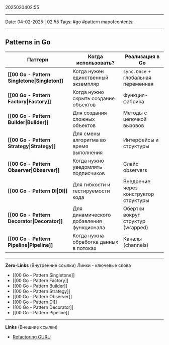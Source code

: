 2025020402:55
___
Date: 04-02-2025 | 02:55
Tags: #go #pattern
mapofcontents:
___
## Patterns in Go

| Паттерн                                       | Когда использовать?                      | Реализация в Go                       |
| --------------------------------------------- | ---------------------------------------- | ------------------------------------- |
| **[[00 Go - Pattern Singletone\|Singleton]]** | Когда нужен единственный экземпляр       | `sync.Once` + глобальная переменная   |
| **[[00 Go - Pattern Factory\|Factory]]**      | Когда нужно скрыть создание объектов     | Функция-фабрика                       |
| **[[00 Go - Pattern Builder\|Builder]]**      | Для создания сложных объектов            | Методы с цепочкой вызовов             |
| **[[00 Go - Pattern Strategy\|Strategy]]**    | Для смены алгоритма во время выполнения  | Интерфейсы и структуры                |
| **[[00 Go - Pattern Observer\|Observer]]**    | Когда нужно уведомлять подписчиков       | Слайс observers                       |
| **[[00 Go - Pattern DI\|DI]]**                | Для гибкости и тестируемости кода        | Внедрение через конструктор структуры |
| **[[00 Go - Pattern Decorator\|Decorator]]**  | Для динамического добавления функционала | Обертки вокруг структур (wrapped)     |
| **[[00 Go - Pattern Pipeline\|Pipeline]]**    | Когда нужна обработка данных в потоках   | Каналы (channels)                     |


-----
**Zero-Links**  (Внутренние ссылки) Линки - ключевые слова
- [[00 Go - Pattern Singletone]]
- [[00 Go - Pattern Factory]]
- [[00 Go - Pattern Builder]]
- [[00 Go - Pattern Strategy]]
- [[00 Go - Pattern Observer]]
- [[00 Go - Pattern DI]]
- [[00 Go - Pattern Decorator]]
- [[00 Go - Pattern Pipeline]]

------
**Links** (Внешние ссылки)
- [Refactoring GURU](https://refactoring.guru/ru/design-patterns/catalog)
